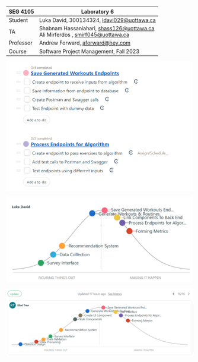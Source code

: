 | SEG 4105  | Laboratory 6                                                                       |
| --------- | ---------------------------------------------------------------------------------- |
| Student   | Luka David, 300134324, ldavi029@uottawa.ca                                         |
| TA        | Shabnam Hassaniahari, shass126@uottawa.ca <br> Ali Mirferdos , smirf045@uottawa.ca |
| Professor | Andrew Forward, aforward@hey.com                                                   |
| Course    | Software Project Management, Fall 2023                                             |

![To-Dos broken down from scope](image.png)

![Plotted Hill Chart](image2.png)

![Plotted Hill Chart for whole group](image3.png)
